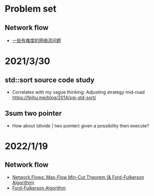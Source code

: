 # Problem set
## Network flow
- [一些有难度的网络流问题](https://blog.csdn.net/qq_31918005/article/details/81268671)

# 2021/3/30
## std::sort source code study
- Correlates with my vague thinking: Adjusting strategy mid-road
https://feihu.me/blog/2014/sgi-std-sort/

## 3sum two pointer
- How about (divide | two pointer) given a possibility then execute?

# 2022/1/19
## Network flow
- [Network Flows: Max-Flow Min-Cut Theorem (& Ford-Fulkerson Algorithm)](https://www.youtube.com/watch?v=oHy3ddI9X3o)
- [Ford-Fulkerson Algorithm](https://www.youtube.com/watch?v=oHy3ddI9X3o)
